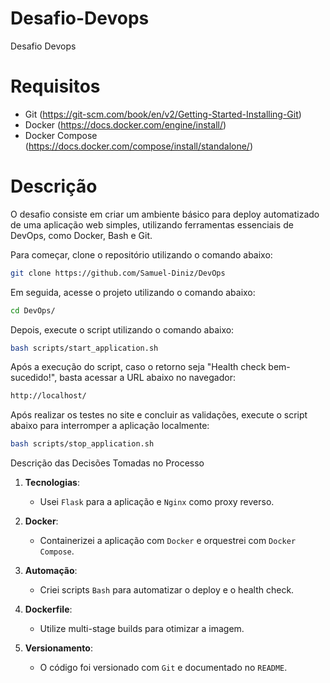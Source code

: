 # Desafio-Devops
Desafio Devops

# Requisitos

- Git (https://git-scm.com/book/en/v2/Getting-Started-Installing-Git)
-  Docker (https://docs.docker.com/engine/install/)
- Docker Compose (https://docs.docker.com/compose/install/standalone/)

# Descrição

O desafio consiste em criar um ambiente básico para deploy automatizado de uma aplicação web simples, utilizando ferramentas essenciais de DevOps, como Docker, Bash e Git.

Para começar, clone o repositório utilizando o comando abaixo:
```bash
git clone https://github.com/Samuel-Diniz/DevOps
```

Em seguida, acesse o projeto utilizando o comando abaixo:
```bash
cd DevOps/
```   

Depois, execute o script utilizando o comando abaixo:
```bash
bash scripts/start_application.sh 
```            

Após a execução do script, caso o retorno seja "Health check bem-sucedido!", basta acessar a URL abaixo no navegador:
```bash
http://localhost/
```

Após realizar os testes no site e concluir as validações, execute o script abaixo para interromper a aplicação localmente:
```bash
bash scripts/stop_application.sh
```


Descrição das Decisões Tomadas no Processo

1. **Tecnologias**: 
   - Usei `Flask` para a aplicação e `Nginx` como proxy reverso.

2. **Docker**: 
   - Containerizei a aplicação com `Docker` e orquestrei com `Docker Compose`.

3. **Automação**: 
   - Criei scripts `Bash` para automatizar o deploy e o health check.

4. **Dockerfile**: 
   - Utilize multi-stage builds para otimizar a imagem.

5. **Versionamento**: 
   - O código foi versionado com `Git` e documentado no `README`.



